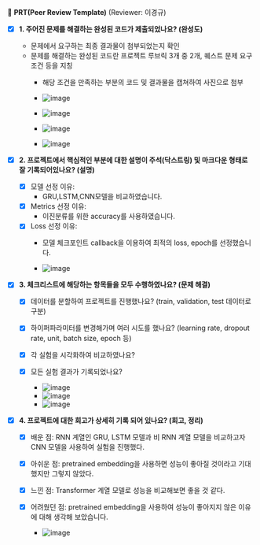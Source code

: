 🔑 **PRT(Peer Review Template)**
(Reviewer: 이경규)

- [x]  **1. 주어진 문제를 해결하는 완성된 코드가 제출되었나요? (완성도)**
    - 문제에서 요구하는 최종 결과물이 첨부되었는지 확인
    - 문제를 해결하는 완성된 코드란 프로젝트 루브릭 3개 중 2개, 
    퀘스트 문제 요구조건 등을 지칭
        - 해당 조건을 만족하는 부분의 코드 및 결과물을 캡쳐하여 사진으로 첨부
        
        - ![image](https://github.com/ivvve/aiffel-repo/assets/154392651/09a96a39-29af-449c-8a37-904631fe57d9)
        - ![image](https://github.com/ivvve/aiffel-repo/assets/154392651/9b794f63-0ebe-4e82-b1ff-5d9079e30e62)
        - ![image](https://github.com/ivvve/aiffel-repo/assets/154392651/aede4ecf-deb8-43df-8a87-8cfba7f6d35a)
        - ![image](https://github.com/ivvve/aiffel-repo/assets/154392651/98ca172e-a76a-4ec2-b63c-2d3f17873125)

- [x]  **2. 프로젝트에서 핵심적인 부분에 대한 설명이 주석(닥스트링) 및 마크다운 형태로 잘 기록되어있나요? (설명)**
    - [x]  모델 선정 이유:
        - GRU,LSTM,CNN모델을 비교하였습니다.
    - [x]  Metrics 선정 이유:
        - 이진분류를 위한 accuracy를 사용하였습니다.
    - [x]  Loss 선정 이유:
        - 모델 체크포인트 callback을 이용하여 최적의 loss, epoch를 선정했습니다.
         
        - ![image](https://github.com/ivvve/aiffel-repo/assets/154392651/d7443d52-2447-4dbc-bb59-9537d8e79765)


- [x]  **3. 체크리스트에 해당하는 항목들을 모두 수행하였나요? (문제 해결)**
    - [x]  데이터를 분할하여 프로젝트를 진행했나요? (train, validation, test 데이터로 구분)
    - [x]  하이퍼파라미터를 변경해가며 여러 시도를 했나요? (learning rate, dropout rate, unit, batch size, epoch 등)
    - [x]  각 실험을 시각화하여 비교하였나요?
    - [x]  모든 실험 결과가 기록되었나요?
     
        - ![image](https://github.com/ivvve/aiffel-repo/assets/154392651/bc79b784-1a49-48e7-9b79-14b056e2373c)
        - ![image](https://github.com/ivvve/aiffel-repo/assets/154392651/c2f74261-212b-440d-9c78-b48526fcd029)
        - ![image](https://github.com/ivvve/aiffel-repo/assets/154392651/d4f9b3a5-7838-4eb4-a717-f6462ec0bff4)

- [x]  **4. 프로젝트에 대한 회고가 상세히 기록 되어 있나요? (회고, 정리)**
    - [x]  배운 점: RNN 계열인 GRU, LSTM 모델과 비 RNN 계열 모델을 비교하고자 CNN 모델을 사용하여 실험을 진행했다.
    - [x]  아쉬운 점: pretrained embedding을 사용하면 성능이 좋아질 것이라고 기대했지만 그렇지 않았다.
    - [x]  느낀 점: Transformer 계열 모델로 성능을 비교해보면 좋을 것 같다.
    - [x]  어려웠던 점: pretrained embedding을 사용하여 성능이 좋아지지 않은 이유에 대해 생각해 보았습니다.
       
        - ![image](https://github.com/ivvve/aiffel-repo/assets/154392651/332fea3b-ba56-454f-8f37-9b6cc7a346cb)


